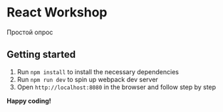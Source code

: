 # React Workshop

Простой опрос

## Getting started
1. Run `npm install` to install the necessary dependencies
2. Run `npm run dev` to spin up webpack dev server
3. Open `http://localhost:8080` in the browser and follow step by step

**Happy coding!**